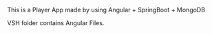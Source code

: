 This is a Player App made by using Angular + SpringBoot + MongoDB

VSH folder contains Angular Files.
